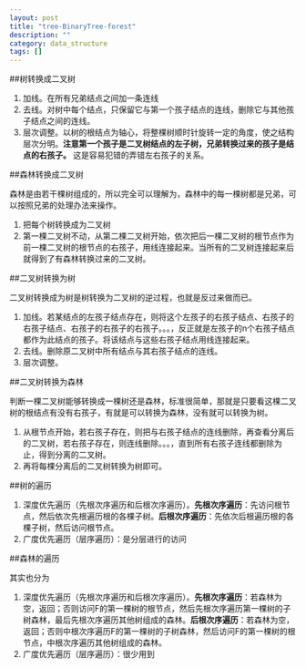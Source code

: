 ```yaml
---
layout: post
title: "tree-BinaryTree-forest"
description: ""
category: data_structure
tags: []
---
```


##树转换成二叉树

1. 加线。在所有兄弟结点之间加一条连线
2. 去线。对树中每个结点，只保留它与第一个孩子结点的连线，删除它与其他孩子结点之间的连线。
3. 层次调整。以树的根结点为轴心，将整棵树顺时针旋转一定的角度，使之结构层次分明。**注意第一个孩子是二叉树结点的左子树，兄弟转换过来的孩子是结点的右孩子。** 这是容易犯错的弄错左右孩子的关系。

##森林转换成二叉树

森林是由若干棵树组成的，所以完全可以理解为，森林中的每一棵树都是兄弟，可以按照兄弟的处理办法来操作。

1. 把每个树转换成为二叉树
2. 第一棵二叉树不动，从第二棵二叉树开始，依次把后一棵二叉树的根节点作为前一棵二叉树的根节点的右孩子，用线连接起来。当所有的二叉树连接起来后就得到了有森林转换过来的二叉树。

##二叉树转换为树

二叉树转换成为树是树转换为二叉树的逆过程，也就是反过来做而已。

1. 加线。若某结点的左孩子结点存在，则将这个左孩子的右孩子结点、右孩子的右孩子结点、右孩子的右孩子的右孩子。。。，反正就是左孩子的n个右孩子结点都作为此结点的孩子。将该结点与这些右孩子结点用线连接起来。
2. 去线。删除原二叉树中所有结点与其右孩子结点的连线。
3. 层次调整。

##二叉树转换为森林

判断一棵二叉树能够转换成一棵树还是森林，标准很简单，那就是只要看这棵二叉树的根结点有没有右孩子，有就是可以转换为森林，没有就可以转换为树。

1. 从根节点开始，若右孩子存在，则把与右孩子结点的连线删除，再查看分离后的二叉树，若右孩子存在，则连线删除。。。，直到所有右孩子连线都删除为止，得到分离的二叉树。
2. 再将每棵分离后的二叉树转换为树即可。

##树的遍历

1. 深度优先遍历（先根次序遍历和后根次序遍历）。**先根次序遍历**：先访问根节点，然后依次先根遍历根的各棵子树。**后根次序遍历**：先依次后根遍历根的各棵子树，然后访问根节点。
2. 广度优先遍历（层序遍历）：是分层进行的访问

##森林的遍历

其实也分为

1. 深度优先遍历（先根次序遍历和后根次序遍历）。**先根次序遍历**：若森林为空，返回；否则访问F的第一棵树的根节点，然后先根次序遍历第一棵树的子树森林，最后先根次序遍历其他树组成的森林。**后根次序遍历**：若森林为空，返回；否则中根次序遍历F的第一棵树的子树森林，然后访问F的第一棵树的根节点，中根次序遍历其他树组成的森林。
2. 广度优先遍历（层序遍历）：很少用到